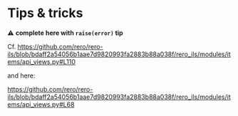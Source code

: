 # Tips & tricks

:warning: **complete here with `raise(error)` tip**

Cf. https://github.com/rero/rero-ils/blob/bdaff2a54056b1aae7d9820993fa2883b88a038f/rero_ils/modules/items/api_views.py#L110

and here:

https://github.com/rero/rero-ils/blob/bdaff2a54056b1aae7d9820993fa2883b88a038f/rero_ils/modules/items/api_views.py#L68
